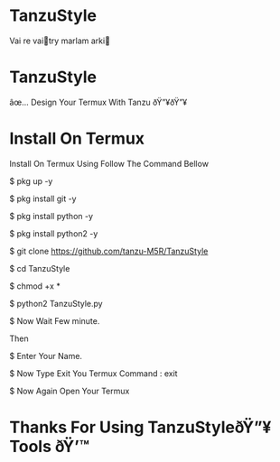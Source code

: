 # TanzuStyle
Vai re vai🤧try marlam arki🤧
# TanzuStyle
âœ… Design Your Termux With Tanzu ðŸ”¥ðŸ”¥

# Install On Termux
Install On Termux Using 
Follow The Command Bellow

$ pkg up -y


$ pkg install git -y


$ pkg install python -y


$ pkg install python2 -y


$ git clone https://github.com/tanzu-M5R/TanzuStyle


$ cd TanzuStyle


$ chmod +x *


$ python2 TanzuStyle.py


$ Now Wait Few minute.

Then 

$ Enter Your Name. 


$ Now Type Exit You Termux Command : exit


$ Now Again Open Your Termux


# Thanks For Using TanzuStyleðŸ”¥ Tools ðŸ’™
